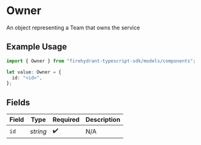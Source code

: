 # Owner

An object representing a Team that owns the service

## Example Usage

```typescript
import { Owner } from "firehydrant-typescript-sdk/models/components";

let value: Owner = {
  id: "<id>",
};
```

## Fields

| Field              | Type               | Required           | Description        |
| ------------------ | ------------------ | ------------------ | ------------------ |
| `id`               | *string*           | :heavy_check_mark: | N/A                |